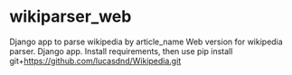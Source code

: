 # wikiparser_web
Django app to parse wikipedia by article_name
Web version for wikipedia parser. Django app. Install requirements, then use pip install git+https://github.com/lucasdnd/Wikipedia.git
